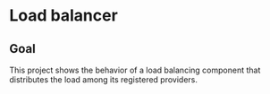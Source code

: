 # Load balancer

## Goal

This project shows the behavior of a load balancing component that distributes the load among its registered providers. 
